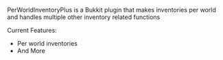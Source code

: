 PerWorldInventoryPlus is a Bukkit plugin that makes inventories per world and handles multiple other inventory related functions

Current Features:
- Per world inventories
- And More
